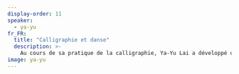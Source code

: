 ```yaml
---
display-order: 11
speaker:
  - ya-yu
fr_FR:
  title: "Calligraphie et danse"
  description: >-
    Au cours de sa pratique de la calligraphie, Ya-Yu Lai a développé une approche spécifique sur le thème de la danse. Elle questionne particulièrement les liens entre le corps et le mouvement, visible et invisible. Elle cherche à capturer l'instant. Chaque instant constitue notre vie, notre monde. Cela est fluide, en continu, comme une fleuve... L'expression d'une ambiance, d'une émotion ou d'une idée est concrétisée par la graphie. Des lignes épurées, des images simples, représentant l'essentiel d'un tout. 
image: ya-yu
---
```

